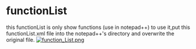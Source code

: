 # functionList
this functionList is only show functions (use in notepad++)
to use it,put this functionList.xml file into the notepad++'s directory and overwrite the original file.
[![function_List.png](https://s5.postimg.cc/vg9206ux3/function_List.png)](https://postimg.cc/image/xktf19wjn/)
